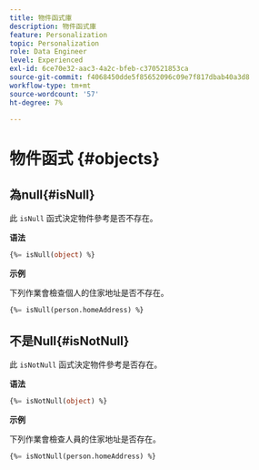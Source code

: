```yaml
---
title: 物件函式庫
description: 物件函式庫
feature: Personalization
topic: Personalization
role: Data Engineer
level: Experienced
exl-id: 6ce70e32-aac3-4a2c-bfeb-c370521853ca
source-git-commit: f4068450dde5f85652096c09e7f817dbab40a3d8
workflow-type: tm+mt
source-wordcount: '57'
ht-degree: 7%

---
```


# 物件函式 {#objects}

## 為null{#isNull}

此 `isNull` 函式決定物件參考是否不存在。

**语法**

```sql
{%= isNull(object) %}
```

**示例**

下列作業會檢查個人的住家地址是否不存在。

```sql
{%= isNull(person.homeAddress) %}
```

## 不是Null{#isNotNull}

此 `isNotNull` 函式決定物件參考是否存在。

**语法**

```sql
{%= isNotNull(object) %}
```

**示例**

下列作業會檢查人員的住家地址是否存在。

```sql
{%= isNotNull(person.homeAddress) %}
```
